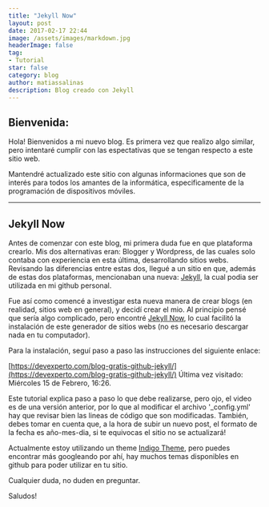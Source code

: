 ```yaml
---
title: "Jekyll Now"
layout: post
date: 2017-02-17 22:44
image: /assets/images/markdown.jpg
headerImage: false
tag:
- Tutorial
star: false
category: blog
author: matiassalinas
description: Blog creado con Jekyll
---
```


## Bienvenida:

Hola!
Bienvenidos a mi nuevo blog. Es primera vez que realizo algo similar, pero intentaré cumplir con las espectativas que se tengan respecto a este sitio web. 

Mantendré actualizado este sitio con algunas informaciones que son de interés para todos los amantes de la informática, especificamente de la programación de dispositivos móviles.

---

## Jekyll Now

Antes de comenzar con este blog, mi primera duda fue en que plataforma crearlo. Mis dos alternativas eran: Blogger y Wordpress, de las cuales solo contaba con experiencia en esta última, desarrollando sitios webs. Revisando las diferencias entre estas dos, llegué a un sitio en que, además de estas dos plataformas, mencionaban una nueva: [Jekyll](https://jekyllrb.com/), la cual podia ser utilizada en mi github personal.

Fue así como comencé a investigar esta nueva manera de crear blogs (en realidad, sitios web en general), y decidí crear el mio. Al principio pensé que sería algo complicado, pero encontré [Jekyll Now](http://www.jekyllnow.com/), lo cual facilitó la instalación de este generador de sitios webs (no es necesario descargar nada en tu computador).

Para la instalación, seguí paso a paso las instrucciones del siguiente enlace:

[https://devexperto.com/blog-gratis-github-jekyll/](https://devexperto.com/blog-gratis-github-jekyll/)
Última vez visitado: Miércoles 15 de Febrero, 16:26.

Este tutorial explica paso a paso lo que debe realizarse, <span class="evidence">pero ojo, el video es de una versión anterior</span>, por lo que al modificar el archivo '_config.yml' hay que revisar bien las lineas de código que son modificadas. También, debes tomar en cuenta que, a la hora de subir un nuevo post, el formato de la fecha es año-mes-dia, si te equivocas el sitio no se actualizará!

Actualmente estoy utilizando un theme [Indigo Theme](https://github.com/sergiokopplin/indigo), pero puedes encontrar más googleando por ahí, hay muchos temas disponibles en github para poder utilizar en tu sitio. 

Cualquier duda, no duden en preguntar.

Saludos!


[1]: http://daringfireball.net/projects/markdown/
[2]: http://www.fileformat.info/info/unicode/char/2163/index.htm
[3]: http://www.markitdown.net/
[4]: http://daringfireball.net/projects/markdown/basics
[5]: http://daringfireball.net/projects/markdown/syntax
[6]: http://kune.fr/wp-content/uploads/2013/10/ghost-blog.jpg
